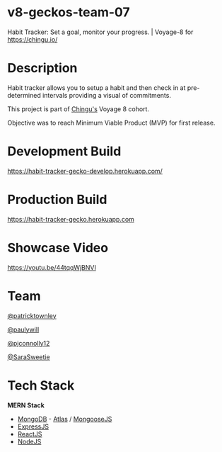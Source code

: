 # v8-geckos-team-07
Habit Tracker: Set a goal, monitor your progress. | Voyage-8 for https://chingu.io/

# Description

Habit tracker allows you to setup a habit and then check in at pre-determined intervals providing a visual of commitments.

This project is part of [Chingu's](https://chingu.io/) Voyage 8 cohort.

Objective was to reach Minimum Viable Product (MVP) for first release.



# Development Build

https://habit-tracker-gecko-develop.herokuapp.com/

# Production Build

https://habit-tracker-gecko.herokuapp.com

# Showcase Video

https://youtu.be/44tqqWjBNVI

# Team

[@patricktownley](https://github.com/patricktownley)

[@paulywill](https://github.com/paulywill)

[@pjconnolly12](https://github.com/pjconnolly12)

[@SaraSweetie](https://github.com/SaraSweetie)

# Tech Stack

**MERN Stack**
* [MongoDB](https://www.mongodb.com/) - [Atlas](https://www.mongodb.com/cloud/atlas) / [MongooseJS](https://mongoosejs.com/)
* [ExpressJS](https://expressjs.com/en/api.html)
* [ReactJS](https://reactjs.org/)
* [NodeJS](https://nodejs.org/en/)